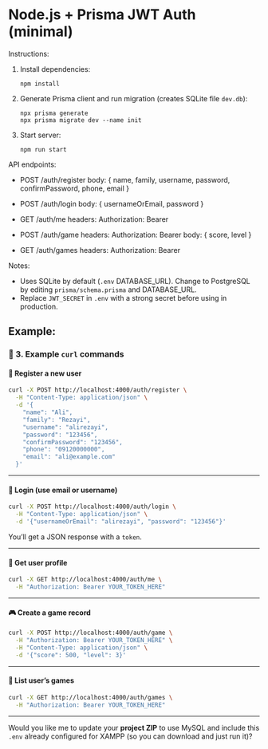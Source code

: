 # Node.js + Prisma JWT Auth (minimal)

Instructions:

1. Install dependencies:
   ```
   npm install
   ```

2. Generate Prisma client and run migration (creates SQLite file `dev.db`):
   ```
   npx prisma generate
   npx prisma migrate dev --name init
   ```

3. Start server:
   ```
   npm run start
   ```

API endpoints:
- POST /auth/register
  body: { name, family, username, password, confirmPassword, phone, email }

- POST /auth/login
  body: { usernameOrEmail, password }

- GET /auth/me
  headers: Authorization: Bearer <token>

- POST /auth/game
  headers: Authorization: Bearer <token>
  body: { score, level }

- GET /auth/games
  headers: Authorization: Bearer <token>

Notes:
- Uses SQLite by default (`.env` DATABASE_URL). Change to PostgreSQL by editing `prisma/schema.prisma` and DATABASE_URL.
- Replace `JWT_SECRET` in `.env` with a strong secret before using in production.

Example:
---
### 🧪 3. Example `curl` commands

#### 📝 Register a new user

```bash
curl -X POST http://localhost:4000/auth/register \
  -H "Content-Type: application/json" \
  -d '{
    "name": "Ali",
    "family": "Rezayi",
    "username": "alirezayi",
    "password": "123456",
    "confirmPassword": "123456",
    "phone": "09120000000",
    "email": "ali@example.com"
  }'
```

---

#### 🔑 Login (use email or username)

```bash
curl -X POST http://localhost:4000/auth/login \
  -H "Content-Type: application/json" \
  -d '{"usernameOrEmail": "alirezayi", "password": "123456"}'
```

You’ll get a JSON response with a `token`.

---

#### 👤 Get user profile

```bash
curl -X GET http://localhost:4000/auth/me \
  -H "Authorization: Bearer YOUR_TOKEN_HERE"
```

---

#### 🎮 Create a game record

```bash
curl -X POST http://localhost:4000/auth/game \
  -H "Authorization: Bearer YOUR_TOKEN_HERE" \
  -H "Content-Type: application/json" \
  -d '{"score": 500, "level": 3}'
```

---

#### 🧾 List user’s games

```bash
curl -X GET http://localhost:4000/auth/games \
  -H "Authorization: Bearer YOUR_TOKEN_HERE"
```

---

Would you like me to update your **project ZIP** to use MySQL and include this `.env` already configured for XAMPP (so you can download and just run it)?
